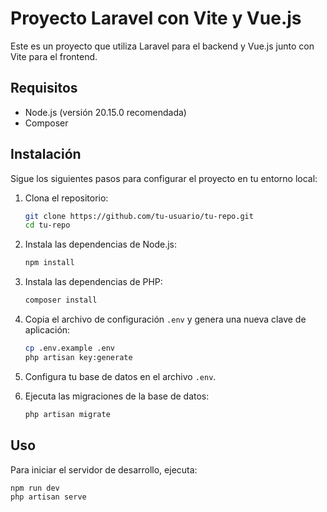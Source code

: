 # Proyecto Laravel con Vite y Vue.js

Este es un proyecto que utiliza Laravel para el backend y Vue.js junto con Vite para el frontend.

## Requisitos

- Node.js (versión 20.15.0 recomendada)
- Composer

## Instalación

Sigue los siguientes pasos para configurar el proyecto en tu entorno local:

1. Clona el repositorio:

    ```bash
    git clone https://github.com/tu-usuario/tu-repo.git
    cd tu-repo
    ```

2. Instala las dependencias de Node.js:

    ```bash
    npm install
    ```

3. Instala las dependencias de PHP:

    ```bash
    composer install
    ```

4. Copia el archivo de configuración `.env` y genera una nueva clave de aplicación:

    ```bash
    cp .env.example .env
    php artisan key:generate
    ```

5. Configura tu base de datos en el archivo `.env`.

6. Ejecuta las migraciones de la base de datos:

    ```bash
    php artisan migrate
    ```

## Uso

Para iniciar el servidor de desarrollo, ejecuta:

```bash
npm run dev
php artisan serve
